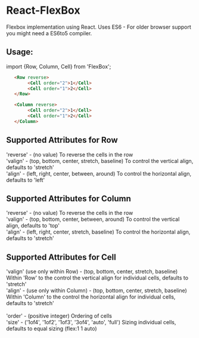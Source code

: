 # React-FlexBox

Flexbox implementation using React. Uses ES6 - For older browser support you might need a ES6to5 compiler.

Usage:
------
   import {Row, Column, Cell} from 'FlexBox';

```html
   <Row reverse>
        <Cell order="2">1</Cell>
        <Cell order="1">2</Cell>
   </Row>

   <Column reverse>
        <Cell order="2">1</Cell>
        <Cell order="1">2</Cell>
   </Column>
```

Supported Attributes for Row
----------------------------
   'reverse' - (no value) To reverse the cells in the row<br/>
   'valign' - (top, bottom, center, stretch, baseline) To control the vertical align, defaults to 'stretch'<br/>
   'align' - (left, right, center, between, around) To control the horizontal align, defaults to 'left'<br/>

Supported Attributes for Column
-------------------------------
   'reverse' - (no value) To reverse the cells in the row<br/>
   'valign' - (top, bottom, center, between, around) To control the vertical align, defaults to 'top'<br/>
   'align' - (left, right, center, stretch, baseline) To control the horizontal align, defaults to 'stretch'<br/>

Supported Attributes for Cell
-----------------------------
   'valign' (use only within Row) - (top, bottom, center, stretch, baseline) Within 'Row' to the control the vertical align for individual cells, defaults to 'stretch'<br/>
   'align' - (use only within Column) - (top, bottom, center, stretch, baseline) Within 'Column' to the control the horizontal align for individual cells, defaults to 'stretch'<br/>  
   'order' - (positive integer) Ordering of cells<br/>
   'size' - ('1of4', '1of2', '1of3', '3of4', 'auto', 'full') Sizing individual cells, defaults to equal sizing (flex:1 1 auto)<br/>
